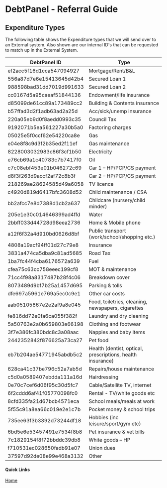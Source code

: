 # DebtPanel - Referral Guide

## Expenditure Types

The following table shows the Expenditure types that we will send over to an External system. Also shown are our internal ID's that can be requested to match up in the External System.

DebtPanel ID | Type
--- | ---
ef2acc5f16d1cca547094927 | Mortgage/Rent/B&L
556a87d7e6e15413645d42b4 | Secured Loan 1
988598bad31dd7019d991633 | Secured Loan 2
cc0167d5a95caeaf51844136 | Endowment/life insurance
d85099de61cc89a173489cc2 | Building & Contents insurance
b57ffad3d2f1adb63ad2a25d | Acc/sick/unemp insurance
220a05eb9d0f8aedd0993c35 | Council Tax
9192071b5ea561227a30b5a0 | Factoring charges
05025e5f0ccf62e54220ca8e | Gas
e04e8f8c9d3f2b35ed2f11ef | Gas maintenance
8228003032983c86f3cf1b50 | Electricity
e76cb69a1c40783c7b7417f0 | Oil
c7c08ebf453e01b046272c69 | Car 1 – HP/PCP/CS payment
d8f3f263d9accf2af72c8b3f | Car 2 – HP/PCP/CS payment
218269ae28624585d49a6058 | TV licence
c4920d819d6417bfc3608d52 | Child maintenance / CSA
bb2afcc7e8d7388d1cb2a637 | Childcare (nursery/child minder)
205e1e30c014646399ad4ffd | Water
2bbff033d44728d98eea2736 | Home & Mobile phone
a12f6f32a4d910bd0626d8bf | Public transport (work/school/shopping etc.)
4808a19acf94ff01d27c79e8 | Insurance
3831a474ca5dba9c81ad5685 | Road Tax
1ba7fc44f4cba6176572a639 | Fuel
cfea75c63cc758eeec199cf8 | MOT & maintenance
71cc4f98a8317487b28f4c06 | Breakdown cover
8073489d9bf7b25a1457d695 | Parking & tolls
dfe697a5961e769a5ec0c9e1 | Other car costs
aab05105867e2e2af9a8e045 | Food, toiletries, cleaning, newspapers, cigarettes
fe816dd72e0fa6ca055f382f | Laundry and dry cleaning
5a50763e2a0b659803e66198 | Clothing and footwear
3f7e386fc380bdc8c3a08aac | Nappies and baby items
2442352842f876625a73ca27 | Pet food
eb7b204ae54771945abdb5c2 | Health (dentist, optical, prescriptions, health insurance)
628ca41c37be796c52a7ab5d | Repairs/house maintenance
c5d0a0589407ebdda111a16d | Hairdressing
0e70c7cef6d06f95c30d5fc7 | Cable/Satellite TV, internet
6f2cddd6af41f05770098fc0 | Rental - TV/white goods etc
8cfd335fa21d67bcb4571eca | School meals/meals at work
5f55c91a8ea66c019e2e1c7b | Pocket money & school trips
735ee63f3b3392d73244df18 | Hobbies (inc leisure/sport/gym etc)
6bd5e6e53457491e7534f8b8 | Pet insurance & vet bills
7c1829154f8f72bbddc39db8 | White goods – HP
f710531ec028650fadb91e07 | Union dues
37597d92de08e99e468a3132 | Other


#### Quick Links

[Home](../readme.md)
